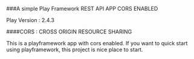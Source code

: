 ###A simple Play Framework REST API APP CORS ENABLED

Play Version : 2.4.3

####CORS : CROSS ORIGIN RESOURCE SHARING

This is a playframework app with cors enabled. 
If you want to quick start using playframework, this project is nice place to start.




